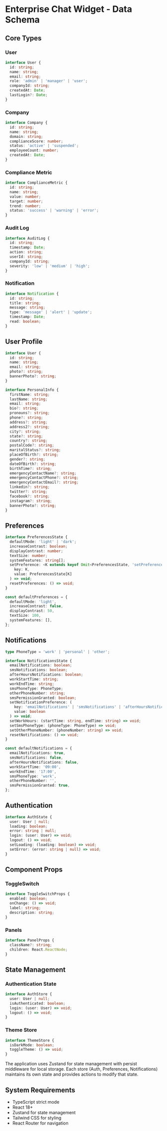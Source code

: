 # Enterprise Chat Widget - Data Schema

## Core Types

### User
```typescript
interface User {
  id: string;
  name: string;
  email: string;
  role: 'admin' | 'manager' | 'user';
  companyId: string;
  createdAt: Date;
  lastLogin?: Date;
}
```

### Company
```typescript
interface Company {
  id: string;
  name: string;
  domain: string;
  complianceScore: number;
  status: 'active' | 'suspended';
  employeeCount: number;
  createdAt: Date;
}
```

### Compliance Metric
```typescript
interface ComplianceMetric {
  id: string;
  name: string;
  value: number;
  target: number;
  trend: number;
  status: 'success' | 'warning' | 'error';
}
```

### Audit Log
```typescript
interface AuditLog {
  id: string;
  timestamp: Date;
  action: string;
  userId: string;
  companyId: string;
  severity: 'low' | 'medium' | 'high';
}
```

### Notification
```typescript
interface Notification {
  id: string;
  title: string;
  message: string;
  type: 'message' | 'alert' | 'update';
  timestamp: Date;
  read: boolean;
}
```

## User Profile

```typescript
interface User {
  id: string;
  name: string;
  email: string;
  photo?: string;
  bannerPhoto?: string;
}

interface PersonalInfo {
  firstName: string;
  lastName: string;
  email: string;
  bio?: string;
  pronouns?: string;
  phone?: string;
  address?: string;
  address2?: string;
  city?: string;
  state?: string;
  country?: string;
  postalCode?: string;
  maritalStatus?: string;
  placeOfBirth?: string;
  gender?: string;
  dateOfBirth?: string;
  birthTime?: string;
  emergencyContactName?: string;
  emergencyContactPhone?: string;
  emergencyContactEmail?: string;
  linkedin?: string;
  twitter?: string;
  facebook?: string;
  instagram?: string;
  bannerPhoto?: string;
}
```

## Preferences

```typescript
interface PreferencesState {
  defaultMode: 'light' | 'dark';
  increaseContrast: boolean;
  displayContrast: number;
  textSize: number;
  systemFeatures: string[];
  setPreference: <K extends keyof Omit<PreferencesState, 'setPreference' | 'resetPreferences'>>(
    key: K,
    value: PreferencesState[K]
  ) => void;
  resetPreferences: () => void;
}

const defaultPreferences = {
  defaultMode: 'light',
  increaseContrast: false,
  displayContrast: 50,
  textSize: 100,
  systemFeatures: [],
};
```

## Notifications

```typescript
type PhoneType = 'work' | 'personal' | 'other';

interface NotificationsState {
  emailNotifications: boolean;
  smsNotifications: boolean;
  afterHoursNotifications: boolean;
  workStartTime: string;
  workEndTime: string;
  smsPhoneType: PhoneType;
  otherPhoneNumber: string;
  smsPermissionGranted: boolean;
  setNotificationPreference: (
    key: 'emailNotifications' | 'smsNotifications' | 'afterHoursNotifications' | 'smsPermissionGranted',
    value: boolean
  ) => void;
  setWorkHours: (startTime: string, endTime: string) => void;
  setSmsPhoneType: (phoneType: PhoneType) => void;
  setOtherPhoneNumber: (phoneNumber: string) => void;
  resetNotifications: () => void;
}

const defaultNotifications = {
  emailNotifications: true,
  smsNotifications: false,
  afterHoursNotifications: false,
  workStartTime: '09:00',
  workEndTime: '17:00',
  smsPhoneType: 'work',
  otherPhoneNumber: '',
  smsPermissionGranted: true,
};
```

## Authentication

```typescript
interface AuthState {
  user: User | null;
  loading: boolean;
  error: string | null;
  login: (user: User) => void;
  logout: () => void;
  setLoading: (loading: boolean) => void;
  setError: (error: string | null) => void;
}
```

## Component Props

### ToggleSwitch
```typescript
interface ToggleSwitchProps {
  enabled: boolean;
  onChange: () => void;
  label: string;
  description: string;
}
```

### Panels
```typescript
interface PanelProps {
  className?: string;
  children: React.ReactNode;
}
```

## State Management

### Authentication State
```typescript
interface AuthStore {
  user: User | null;
  isAuthenticated: boolean;
  login: (user: User) => void;
  logout: () => void;
}
```

### Theme Store
```typescript
interface ThemeStore {
  isDarkMode: boolean;
  toggleTheme: () => void;
}
```

The application uses Zustand for state management with persist middleware for local storage. Each store (Auth, Preferences, Notifications) maintains its own state and provides actions to modify that state.

## System Requirements
- TypeScript strict mode
- React 18+
- Zustand for state management
- Tailwind CSS for styling
- React Router for navigation
